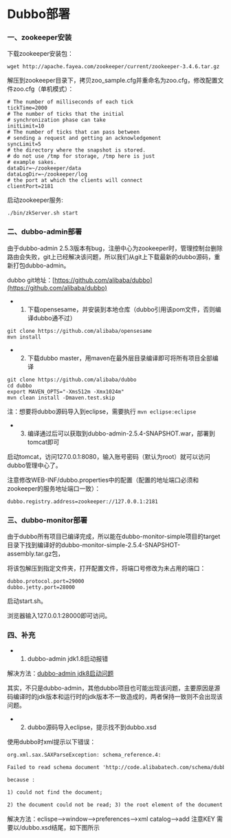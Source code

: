 Dubbo部署
=========

### 一、zookeeper安装

下载zookeeper安装包：
```shell
wget http://apache.fayea.com/zookeeper/current/zookeeper-3.4.6.tar.gz
```

解压到zookeeper目录下，拷贝zoo_sample.cfg并重命名为zoo.cfg，修改配置文件zoo.cfg（单机模式）：
```properties
# The number of milliseconds of each tick
tickTime=2000
# The number of ticks that the initial 
# synchronization phase can take
initLimit=10
# The number of ticks that can pass between 
# sending a request and getting an acknowledgement
syncLimit=5
# the directory where the snapshot is stored.
# do not use /tmp for storage, /tmp here is just 
# example sakes.
dataDir=~/zookeeper/data
dataLogDir=~/zookeeper/log
# the port at which the clients will connect
clientPort=2181
```
启动zookeeper服务:
```shell
./bin/zkServer.sh start
```

### 二、dubbo-admin部署

由于dubbo-admin 2.5.3版本有bug，注册中心为zookeeper时，管理控制台删除路由会失败，git上已经解决该问题，所以我们从git上下载最新的dubbo源码，重新打包dubbo-admin。

dubbo git地址：[https://github.com/alibaba/dubbo](https://github.com/alibaba/dubbo)

* 1. 下载opensesame，并安装到本地仓库（dubbo引用该pom文件，否则编译dubbo通不过）

```shell
git clone https://github.com/alibaba/opensesame
mvn install
```

* 2. 下载dubbo master，用maven在最外层目录编译即可将所有项目全部编译

```shell
git clone https://github.com/alibaba/dubbo
cd dubbo
export MAVEN_OPTS="-Xms512m -Xmx1024m"
mvn clean install -Dmaven.test.skip
```
注：想要将dubbo源码导入到eclipse，需要执行 `mvn eclipse:eclipse`

* 3. 编译通过后可以获取到dubbo-admin-2.5.4-SNAPSHOT.war，部署到tomcat即可

启动tomcat，访问127.0.0.1:8080，输入账号密码（默认为root）就可以访问dubbo管理中心了。

注意修改WEB-INF/dubbo.properties中的配置（配置的地址端口必须和zookeeper的服务地址端口一致）：
```properties
dubbo.registry.address=zookeeper://127.0.0.1:2181
```

### 三、dubbo-monitor部署

由于dubbo所有项目已编译完成，所以能在dubbo-monitor-simple项目的target目录下找到编译好的dubbo-monitor-simple-2.5.4-SNAPSHOT-assembly.tar.gz包，

将该包解压到指定文件夹，打开配置文件，将端口号修改为未占用的端口：
```properties
dubbo.protocol.port=29000
dubbo.jetty.port=28000
```
启动start.sh。

浏览器输入127.0.0.1:28000即可访问。

### 四、补充

* 1. dubbo-admin jdk1.8启动报错

解决方法：[dubbo-admin jdk8启动问题](https://github.com/alibaba/dubbo/issues/50)

其实，不只是dubbo-admin，其他dubbo项目也可能出现该问题，主要原因是源码编译时的jdk版本和运行时的jdk版本不一致造成的，两者保持一致则不会出现该问题。

* 2. dubbo源码导入eclipse，提示找不到dubbo.xsd

使用dubbo时xml提示以下错误：
```xml
org.xml.sax.SAXParseException: schema_reference.4:

Failed to read schema document 'http://code.alibabatech.com/schema/dubbo/dubbo.xsd', 

because :

1) could not find the document;

2) the document could not be read; 3) the root element of the document is not <xsd:schema>.
```
解决方法：eclispe-->window-->preferences-->xml catalog-->add 注意KEY 需要以/dubbo.xsd结尾，如下图所示


